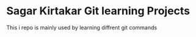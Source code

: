 # Sagar Kirtakar Git learning Projects

This i repo is mainly used by learning diffrent git commands